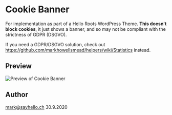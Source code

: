 # Cookie Banner

For implementation as part of a Hello Roots WordPress Theme. **This doesn't block cookies**, it just shows a banner, and so may not be compliant with the strictness of GDPR (DSGVO).

If you need a GDPR/DSGVO solution, check out https://github.com/markhowellsmead/helpers/wiki/Statistics instead.

## Preview

![Preview of Cookie Banner](./cookiebanner.jpg)

## Author

mark@sayhello.ch 30.9.2020
